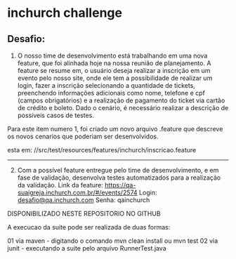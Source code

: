# inchurch challenge

## Desafio:
1. O nosso time de desenvolvimento está trabalhando em uma nova feature, 
que foi alinhada hoje na nossa reunião de planejamento. A feature se resume em, 
o usuário deseja realizar a inscrição em um evento pelo nosso site, 
onde ele tem a possibilidade de realizar um login, fazer a inscrição selecionando a quantidade de tickets, 
preenchendo informações adicionais como nome, telefone e cpf (campos obrigatórios)
e a realização de pagamento do ticket via cartão de crédito e boleto. 
Dado o cenário, é necessário realizar a descrição de possíveis casos de testes.

Para este item numero 1, foi criado um novo arquivo .feature que descreve os novos cenarios
que poderiam ser desenvolvidos.

esta em: //src/test/resources/features/inchurch/inscricao.feature
	
-----
	

2. Com a possível feature entregue pelo time de desenvolvimento, e em fase de validação, 
desenvolva testes automatizados para a realização da validação. 
Link da feature: ​https://qa-suaigreja.inchurch.com.br/#/events/2574
Login: desafio@qa.inchurch.com
Senha: qainchurch

DISPONIBILIZADO NESTE REPOSITORIO NO GITHUB

A execucao da suite pode ser realizada de duas formas:

01 via maven - digitando o comando mvn clean install ou mvn test
02 via junit - executando a suite pelo arquivo RunnerTest.java